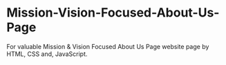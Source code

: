 # Mission-Vision-Focused-About-Us-Page
For valuable Mission &amp; Vision Focused About Us Page website page by HTML, CSS and, JavaScript.

